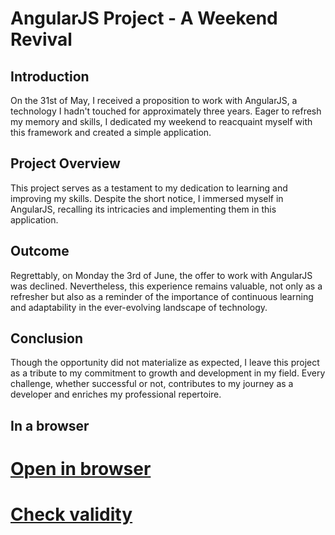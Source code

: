 # AngularJS Project - A Weekend Revival

## Introduction
On the 31st of May, I received a proposition to work with AngularJS, a technology I hadn't touched for approximately three years. Eager to refresh my memory and skills, I dedicated my weekend to reacquaint myself with this framework and created a simple application.

## Project Overview
This project serves as a testament to my dedication to learning and improving my skills. Despite the short notice, I immersed myself in AngularJS, recalling its intricacies and implementing them in this application.

## Outcome
Regrettably, on Monday the 3rd of June, the offer to work with AngularJS was declined. Nevertheless, this experience remains valuable, not only as a refresher but also as a reminder of the importance of continuous learning and adaptability in the ever-evolving landscape of technology.

## Conclusion
Though the opportunity did not materialize as expected, I leave this project as a tribute to my commitment to growth and development in my field. Every challenge, whether successful or not, contributes to my journey as a developer and enriches my professional repertoire.

## In a browser
# <a href="https://uladzimir-yeudakimovich.github.io/angularjs/">Open in browser</a>
# <a href="https://validator.w3.org/nu/?doc=http%3A%2F%2Fuladzimir-yeudakimovich.github.io%2Fangularjs%2F">Check validity</a>
